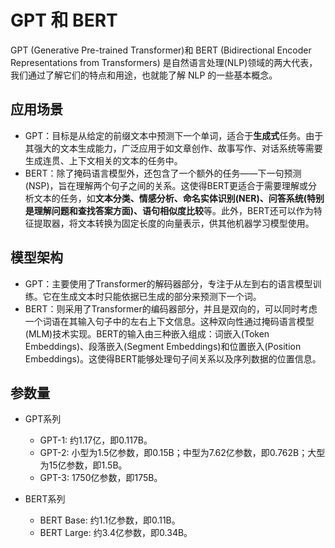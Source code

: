 # GPT 和 BERT

GPT (Generative Pre-trained Transformer)和 BERT (Bidirectional Encoder Representations from Transformers) 是自然语言处理(NLP)领域的两大代表，我们通过了解它们的特点和用途，也就能了解 NLP 的一些基本概念。

## 应用场景

- GPT：目标是从给定的前缀文本中预测下一个单词，适合于**生成式**任务。由于其强大的文本生成能力，广泛应用于如文章创作、故事写作、对话系统等需要生成连贯、上下文相关的文本的任务中。
- BERT：除了掩码语言模型外，还包含了一个额外的任务——下一句预测(NSP)，旨在理解两个句子之间的关系。这使得BERT更适合于需要理解或分析文本的任务，如**文本分类、情感分析、命名实体识别(NER)、问答系统(特别是理解问题和查找答案方面)、语句相似度比较**等。此外，BERT还可以作为特征提取器，将文本转换为固定长度的向量表示，供其他机器学习模型使用。

## 模型架构

- GPT：主要使用了Transformer的解码器部分，专注于从左到右的语言模型训练。它在生成文本时只能依据已生成的部分来预测下一个词。
- BERT：则采用了Transformer的编码器部分，并且是双向的，可以同时考虑一个词语在其输入句子中的左右上下文信息。这种双向性通过掩码语言模型(MLM)技术实现。BERT的输入由三种嵌入组成：词嵌入(Token Embeddings)、段落嵌入(Segment Embeddings)和位置嵌入(Position Embeddings)。这使得BERT能够处理句子间关系以及序列数据的位置信息。

## 参数量

 - GPT系列
    - GPT-1: 约1.17亿，即0.117B。
    - GPT-2: 小型为1.5亿参数，即0.15B；中型为7.62亿参数，即0.762B；大型为15亿参数，即1.5B。
    - GPT-3: 1750亿参数，即175B。

 - BERT系列
    - BERT Base: 约1.1亿参数，即0.11B。
    - BERT Large: 约3.4亿参数，即0.34B。